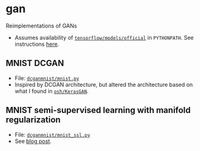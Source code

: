# gan
Reimplementations of GANs

- Assumes availability of [`tensorflow/models/official`](https://github.com/tensorflow/models) in `PYTHONPATH`. See instructions [here](https://github.com/tensorflow/models/tree/master/official#requirements).

## MNIST DCGAN
- File: [`dcganmnist/mnist.py`](dcganmnist/mnist.py)
- Inspired by DCGAN architecture, but altered the architecture based on what I found in [`osh/KerasGAN`](https://github.com/osh/KerasGAN).

## MNIST semi-supervised learning with manifold regularization
- File: [`dcganmnist/mnist_ssl.py`](dcganmnist/mnist_ssl.py)
- See [blog post](https://medium.com/@jos.vandewolfshaar/semi-supervised-learning-with-gans-23255865d0a4).
